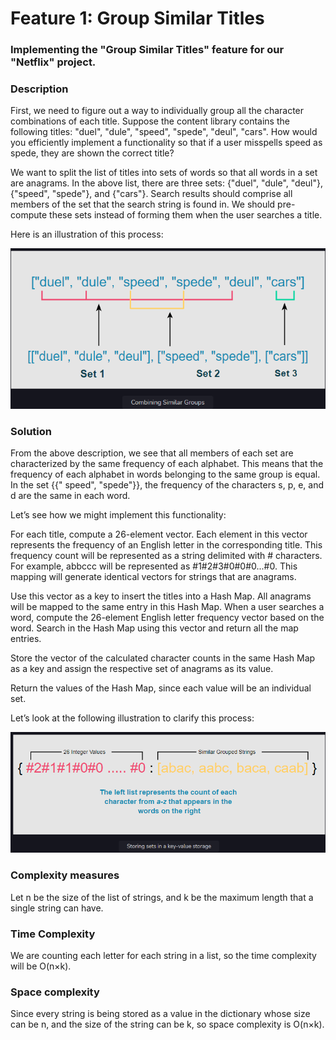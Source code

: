 # Feature 1: Group Similar Titles

### Implementing the "Group Similar Titles" feature for our "Netflix" project.

### Description

First, we need to figure out a way to individually group all the character combinations of each title. Suppose the
content library contains the following titles: "duel", "dule", "speed", "spede", "deul", "cars". How would you
efficiently implement a functionality so that if a user misspells speed as spede, they are shown the correct title?

We want to split the list of titles into sets of words so that all words in a set are anagrams. In the above list, there
are three sets: {"duel", "dule", "deul"}, {"speed", "spede"}, and {"cars"}. Search results should comprise all members
of the set that the search string is found in. We should pre-compute these sets instead of forming them when the user
searches a title.

Here is an illustration of this process:

![Combining Similar Groups.png](img.png)

### Solution

From the above description, we see that all members of each set are characterized by the same frequency of each
alphabet. This means that the frequency of each alphabet in words belonging to the same group is equal. In the set {{"
speed", "spede"}}, the frequency of the characters s, p, e, and d are the same in each word.

Let’s see how we might implement this functionality:

For each title, compute a 26-element vector. Each element in this vector represents the frequency of an English letter
in the corresponding title. This frequency count will be represented as a string delimited with # characters. For
example, abbccc will be represented as #1#2#3#0#0#0...#0. This mapping will generate identical vectors for strings that
are anagrams.

Use this vector as a key to insert the titles into a Hash Map. All anagrams will be mapped to the same entry in this
Hash Map. When a user searches a word, compute the 26-element English letter frequency vector based on the word. Search
in the Hash Map using this vector and return all the map entries.

Store the vector of the calculated character counts in the same Hash Map as a key and assign the respective set of
anagrams as its value.

Return the values of the Hash Map, since each value will be an individual set.

Let’s look at the following illustration to clarify this process:

![Storing sets in a key-value storage.png](img_1.png)

### Complexity measures

Let n be the size of the list of strings, and k be the maximum length that a single string can have.

### Time Complexity

We are counting each letter for each string in a list, so the time complexity will be O(n×k).

### Space complexity

Since every string is being stored as a value in the dictionary whose size can be n, and the size of the string can be
k, so space complexity is O(n×k).

